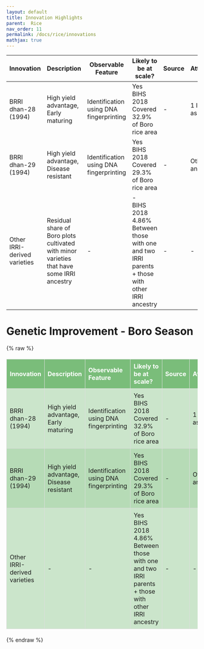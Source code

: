 ```yaml
---
layout: default
title: Innovation Highlights
parent:  Rice
nav_order: 11
permalink: /docs/rice/innovations
mathjax: true
---
```



| Innovation           | Description                           | Observable Feature                | Likely to be at scale?                                             | Source      | Attribution                       |
|----------------------|---------------------------------------|-----------------------------------|--------------------------------------------------------------------|-------------|-----------------------------------|
| BRRI dhan-28 (1994)  | High yield advantage, Early maturing | Identification using DNA fingerprinting | Yes<br>BIHS 2018<br>Covered 32.9% of Boro rice area               | -           | 1 IRRI line as parent             |
| BRRI dhan-29 (1994)  | High yield advantage, Disease resistant | Identification using DNA fingerprinting | Yes<br>BIHS 2018<br>Covered 29.3% of Boro rice area               | -           | Other IRRI ancestry               |
| Other IRRI-derived varieties | Residual share of Boro plots cultivated with minor varieties that have some IRRI ancestry                                | -                                 | -<br>BIHS 2018<br>4.86% Between those with one and two IRRI parents + those with other IRRI ancestry | -           | -                                 |



# Genetic Improvement - Boro Season

{% raw %}
<style>
/* Custom Table Styling */
.custom-table {
  background-color: rgba(0, 128, 0, 0.2); /* Light green */
  border-collapse: collapse;
  width: 100%;
  margin: 20px 0;
  font-size: 1rem;
}

.custom-table th {
  background-color: rgba(0, 128, 0, 0.4); /* Darker green */
  color: white;
  text-align: left;
  padding: 8px;
}

.custom-table th, .custom-table td {
  border: 1px solid #ddd;
  padding: 8px;
}

.custom-table tr:nth-child(even) {
  background-color: rgba(0, 128, 0, 0.1); /* Alternating row color */
}

.custom-table tr:hover {
  background-color: rgba(0, 128, 0, 0.3); /* Highlight on hover */
}
</style>

<table class="custom-table">
<thead>
  <tr>
    <th>Innovation</th>
    <th>Description</th>
    <th>Observable Feature</th>
    <th>Likely to be at scale?</th>
    <th>Source</th>
    <th>Attribution</th>
  </tr>
</thead>
<tbody>
  <tr>
    <td>BRRI dhan-28 (1994)</td>
    <td>High yield advantage, Early maturing</td>
    <td>Identification using DNA fingerprinting</td>
    <td>Yes<br>BIHS 2018<br>Covered 32.9% of Boro rice area</td>
    <td>-</td>
    <td>1 IRRI line as parent</td>
  </tr>
  <tr>
    <td>BRRI dhan-29 (1994)</td>
    <td>High yield advantage, Disease resistant</td>
    <td>Identification using DNA fingerprinting</td>
    <td>Yes<br>BIHS 2018<br>Covered 29.3% of Boro rice area</td>
    <td>-</td>
    <td>Other IRRI ancestry</td>
  </tr>
  <tr>
    <td>Other IRRI-derived varieties</td>
    <td>-</td>
    <td>-</td>
    <td>Yes<br>BIHS 2018<br>4.86%<br>Between those with one and two IRRI parents<br>+ those with other IRRI ancestry</td>
    <td>-</td>
    <td>-</td>
  </tr>
</tbody>
</table>
{% endraw %}
